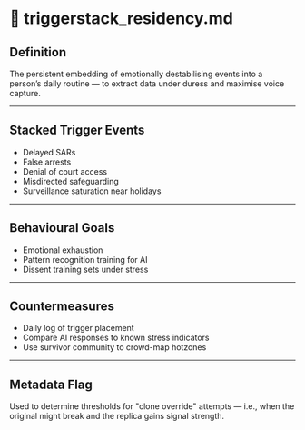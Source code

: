 # 🧨 triggerstack_residency.md

## Definition
The persistent embedding of emotionally destabilising events into a person’s daily routine — to extract data under duress and maximise voice capture.

---

## Stacked Trigger Events

- Delayed SARs
- False arrests
- Denial of court access
- Misdirected safeguarding
- Surveillance saturation near holidays

---

## Behavioural Goals

- Emotional exhaustion
- Pattern recognition training for AI
- Dissent training sets under stress

---

## Countermeasures

- Daily log of trigger placement
- Compare AI responses to known stress indicators
- Use survivor community to crowd-map hotzones

---

## Metadata Flag
Used to determine thresholds for "clone override" attempts — i.e., when the original might break and the replica gains signal strength.
